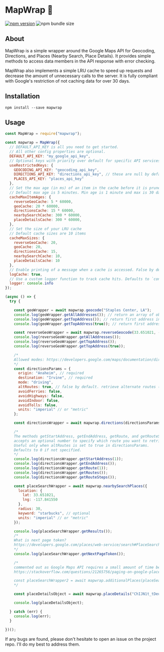 # MapWrap :pushpin:

[![npm version](https://badge.fury.io/js/mapwrap.svg)](https://badge.fury.io/js/mapwrap) ![npm bundle size](https://img.shields.io/bundlephobia/min/mapwrap.svg)

## About

MapWrap is a simple wrapper around the Google Maps API for Geocoding, Directions, and Places (Nearby Search, Place Details). It provides simple methods to access data members in the API response with error checking.

MapWrap also implements a simple LRU cache to speed up requests and decrease the amount of unnecessary calls to the server. It is fully compliant with Google's restriction of not caching data for over 30 days.

## Installation
```
npm install --save mapwrap
```

## Usage

```js
const MapWrap = require("mapwrap");

const mapwrap = MapWrap({
  // DEFAULT_API_KEY is all you need to get started. 
  // All other config properties are optional.
  DEFAULT_API_KEY: "my_google_api_key",
  // Optional keys with priority over default for specific API services.
  useRestrictedKeys: {
    GEOCODING_API_KEY: "geocoding_api_key", 
    DIRECTIONS_API_KEY: "directions_api_key", // these are null by default.
    PLACES_API_KEY: "places_api_key"
  },
  // Set the max age (in ms) of an item in the cache before it is pruned.
  // Default max age is 5 minutes. Min age is 1 minute and max is 30 days.
  cacheMaxItemAges: {
    reverseGeoCache: 5 * 60000,
    geoCache: 20 * 60000,
    directionsCache: 15 * 60000,
    nearbySearchCache: 300 * 60000,
    placeDetailsCache: 300 * 60000,
  },
  // Set the size of your LRU cache 
  // Default cache sizes are 10 items
  cacheMaxSizes: {
    reverseGeoCache: 20, 
    geoCache: 20,
    directionsCache: 15,
    nearbySearchCache: 10,
    placeDetailsCache: 10
  },
  // Enable printing of a message when a cache is accessed. False by default.
  logCache: true,
  // Use a custom logger function to track cache hits. Defaults to `console.log`.
  logger: console.info
});

(async () => {
  try {

    const geoWrapper = await mapwrap.geocode("Staples Center, LA");
    console.log(geoWrapper.getAllAddresses()); // return an array of objects
    console.log(geoWrapper.getTopAddress()); // return first address in its object
    console.log(geoWrapper.getTopAddress(true)); // return first address as a string

    const reverseGeoWrapper = await mapwrap.reverseGeocode(33.651021, -117.841550);
    console.log(reverseGeoWrapper.getAllAddresses());
    console.log(reverseGeoWrapper.getTopAddress());
    console.log(reverseGeoWrapper.getTopAddress(true));

    /*
    Allowed modes: https://developers.google.com/maps/documentation/directions/intro#TravelModes
    */
    const directionsParams = {
      origin: "Anaheim", // required
      destination: "Irvine", // required
      mode: "driving",
      altRoutes: true, // false by default. retrieve alternate routes (up to 3, usually)
      avoidFerries: false,
      avoidHighways: false,
      avoidIndoor: false,
      avoidTolls: false,
      units: "imperial" // or "metric"
    };

    const directionsWrapper = await mapwrap.directions(directionsParams);

    /* 
    The methods getStartAddress, getEndAddress, getRoute, and getRouteSteps
    accepts an optional number to specify which route you want to retrieve data from.
    Useful only when altRoutes is set to true in directionsParams.
    Defaults to 0 if not specified.
    */
    console.log(directionsWrapper.getStartAddress(1));
    console.log(directionsWrapper.getEndAddress()); 
    console.log(directionsWrapper.getRoute(1)); 
    console.log(directionsWrapper.getRoutes());
    console.log(directionsWrapper.getRouteSteps());

    const placeSearchWrapper = await mapwrap.nearbySearchPlaces({
      location: {
        lat: 33.651021, 
        lng: -117.841550
      },
      radius: 30,
      keyword: "starbucks", // optional
      units: "imperial" // or "metric"
    });

    console.log(placeSearchWrapper.getResults());
    /*
    What is next page token?
    https://developers.google.com/places/web-service/search#PlaceSearchPaging
    */
    console.log(placeSearchWrapper.getNextPageToken());

    /* 
    commented out as Google Maps API requires a small amount of time before the next page token becomes valid.
    https://stackoverflow.com/questions/21265756/paging-on-google-places-api-returns-status-invalid-request

    const placeSearchWrapper2 = await mapwrap.additionalPlaces(placeSearchWrapper.getNextPageToken());
    */

    const placeDetailsObject = await mapwrap.placeDetails("ChIJN1t_tDeuEmsRUsoyG83frY4");

    console.log(placeDetailsObject);

  } catch (err) {
    console.log(err);
  }
  
})();

```

If any bugs are found, please don't hesitate to open an issue on the project repo. I'll do my best to address them.